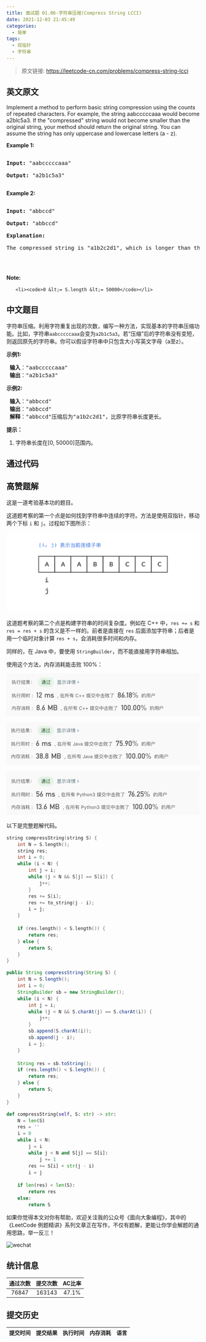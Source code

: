 ```yaml
---
title: 面试题 01.06-字符串压缩(Compress String LCCI)
date: 2021-12-03 21:45:49
categories:
  - 简单
tags:
  - 双指针
  - 字符串
---
```


> 原文链接: https://leetcode-cn.com/problems/compress-string-lcci


## 英文原文
<div><p>Implement a method to perform basic string compression using the counts of repeated characters. For example, the string aabcccccaaa would become a2blc5a3. If the &quot;compressed&quot; string would not become smaller than the original string, your method should return the original string. You can assume the string has only uppercase and lowercase letters (a - z).</p>



<p><strong>Example 1:</strong></p>



<pre>

<strong>Input: </strong>&quot;aabcccccaaa&quot;

<strong>Output: </strong>&quot;a2b1c5a3&quot;

</pre>



<p><strong>Example 2:</strong></p>



<pre>

<strong>Input: </strong>&quot;abbccd&quot;

<strong>Output: </strong>&quot;abbccd&quot;

<strong>Explanation: </strong>

The compressed string is &quot;a1b2c2d1&quot;, which is longer than the original string.

</pre>



<p>&nbsp;</p>



<p><strong>Note:</strong></p>



<ol>

	<li><code>0 &lt;= S.length &lt;= 50000</code></li>

</ol>

</div>

## 中文题目
<div><p>字符串压缩。利用字符重复出现的次数，编写一种方法，实现基本的字符串压缩功能。比如，字符串<code>aabcccccaaa</code>会变为<code>a2b1c5a3</code>。若“压缩”后的字符串没有变短，则返回原先的字符串。你可以假设字符串中只包含大小写英文字母（a至z）。</p>

<p> <strong>示例1:</strong></p>

<pre>
<strong> 输入</strong>："aabcccccaaa"
<strong> 输出</strong>："a2b1c5a3"
</pre>

<p> <strong>示例2:</strong></p>

<pre>
<strong> 输入</strong>："abbccd"
<strong> 输出</strong>："abbccd"
<strong> 解释</strong>："abbccd"压缩后为"a1b2c2d1"，比原字符串长度更长。
</pre>

<p><strong>提示：</strong></p>

<ol>
<li>字符串长度在[0, 50000]范围内。</li>
</ol>
</div>

## 通过代码
<RecoDemo>
</RecoDemo>


## 高赞题解
这是一道考验基本功的题目。

这道题考察的第一个点是如何找到字符串中连续的字符。方法是使用双指针，移动两个下标 `i` 和 `j`。过程如下图所示：

![process](../images/compress-string-lcci-0.gif)

这道题考察的第二个点是构建字符串的时间复杂度。例如在 C++ 中，`res += s` 和 `res = res + s` 的含义是不一样的。前者是直接在 `res` 后面添加字符串；后者是用一个临时对象计算 `res + s`，会消耗很多时间和内存。

同样的，在 Java 中，要使用 `StringBuilder`，而不能直接用字符串相加。

使用这个方法，内存消耗能击败 100%：

![pass-c++](../images/compress-string-lcci-1.jpg)

![pass-java](../images/compress-string-lcci-2.jpg)

![pass-python](../images/compress-string-lcci-3.jpg)

以下是完整题解代码。

```C++ []
string compressString(string S) {
    int N = S.length();
    string res;
    int i = 0;
    while (i < N) {
        int j = i;
        while (j < N && S[j] == S[i]) {
            j++;
        }
        res += S[i];
        res += to_string(j - i);
        i = j;
    }

    if (res.length() < S.length()) {
        return res;
    } else {
        return S;
    }
}
```

```Java []
public String compressString(String S) {
    int N = S.length();
    int i = 0;
    StringBuilder sb = new StringBuilder();
    while (i < N) {
        int j = i;
        while (j < N && S.charAt(j) == S.charAt(i)) {
            j++;
        }
        sb.append(S.charAt(i));
        sb.append(j - i);
        i = j;
    }

    String res = sb.toString();
    if (res.length() < S.length()) {
        return res;
    } else {
        return S;
    }
}
```

```Python []
def compressString(self, S: str) -> str:
    N = len(S)
    res = ''
    i = 0
    while i < N:
        j = i
        while j < N and S[j] == S[i]:
            j += 1
        res += S[i] + str(j - i)
        i = j

    if len(res) < len(S):
        return res
    else:
        return S
```

如果你觉得本文对你有帮助，欢迎关注我的公众号《面向大象编程》，其中的《LeetCode 例题精讲》系列文章正在写作，不仅有题解，更能让你学会解题的通用思路，举一反三！

![wechat](../images/compress-string-lcci-4.jpg)

## 统计信息
| 通过次数 | 提交次数 | AC比率 |
| :------: | :------: | :------: |
|    76847    |    163143    |   47.1%   |

## 提交历史
| 提交时间 | 提交结果 | 执行时间 |  内存消耗  | 语言 |
| :------: | :------: | :------: | :--------: | :--------: |
